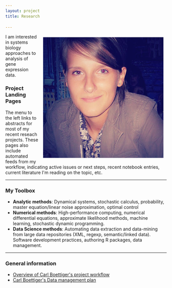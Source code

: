 ```yaml
---
layout: project 
title: Research

---
```


<div class="span7">

<img src="/assets/img/aniatassinari.png" style="float:right; margin: 10px 10px;"/>
I am interested in systems biology approaches to analysis of gene expression data.


### Project Landing Pages

The menu to the left links to abstracts for most of my recent
reseach projects.  These pages also include automated feeds from 
my workflow, indicating active issues or next steps, recent notebook
entries, current literature I'm reading on the topic, etc.  

------------------------------------------------------------------------------


### My Toolbox

* **Analytic methods**: Dynamical systems, stochastic calculus, probability, master equation/linear noise approximation, optimal control
* **Numerical methods**: High-performance computing, numerical differential equations, approximate likelihood methods, machine learning, stochastic dynamic programming.  
* **Data Science methods**: Automating data extraction and data-mining from large data repositories (XML, regexp, semantic/linked data). Software development practices, authoring R packages, data management.



------------------------------------------------------------------------------


### General information

- [Overview of Carl Boettiger's project workflow](http://www.carlboettiger.info/2012/05/06/research-workflow.html)
- [Carl Boettiger's Data management plan](http://www.carlboettiger.info/2012/10/09/data-management-plan.htm)

</div>

